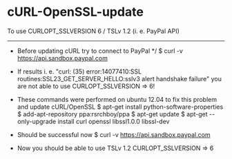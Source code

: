 # cURL-OpenSSL-update
To use  CURLOPT_SSLVERSION 6 / TSLv 1.2 (i. e. PayPal API)

-----------------------------------------------------------------------------------------

* Before updating cURL try to connect to PayPal */
$ curl -v https://api.sandbox.paypal.com

* If results i. e. "curl: (35) error:14077410:SSL routines:SSL23_GET_SERVER_HELLO:sslv3 alert handshake failure" you are not able to use CURLOPT_SSLVERSION => 6!

* These commands were performed on ubuntu 12.04 to fix this problem and update cURL/OpenSSL
$ apt-get install python-software-properties
$ add-apt-repository ppa:rsrchboy/ppa
$ apt-get update
$ apt-get --only-upgrade install curl openssl libssl1.0.0 libssl-dev

* Should be successful now
$ curl -v https://api.sandbox.paypal.com

* Now you should be able to use TSLv 1.2
CURLOPT_SSLVERSION => 6
